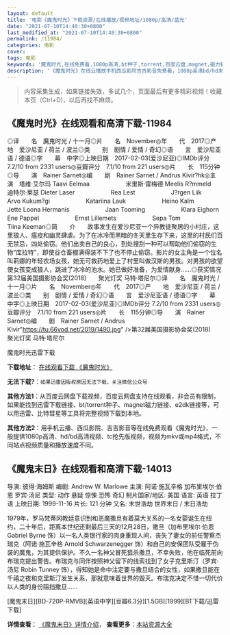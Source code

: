```yaml
---
layout: default
title: '电影《魔鬼时光》下载资源/在线播放/视频地址/1080p/高清/蓝光'
date: "2021-07-10T14:40:30+0800"
last_modified_at: "2021-07-10T14:40:30+0800"
permalink: /11984/
categories: 电影
cover:
tags: 电影
keywords: '魔鬼时光,在线免费看,1080p高清,bt种子,torrent,百度云盘,magnet,磁力链,迅雷下载资源'
description: '《魔鬼时光》在线云播放手机西瓜影院吉吉影音免费看，1080p高清bd/hd未删减完整版和tc抢先枪版，mkv/mp4格式，附带bt/torrent种子、magnet/磁力链、百度云盘、网盘资源迅雷下载链接'
---
```


>内容采集生成，如果链接失效，多试几个，页面最后有更多精彩视频！收藏本页（Ctrl+D)，以后再找不麻烦。


## 《魔鬼时光》在线观看和高清下载-11984

◎译　　名　魔鬼时光 / 十一月◎片　　名　November◎年　　代　2017◎产　　地　爱沙尼亚 / 荷兰 / 波兰◎类　　别　剧情 / 爱情 / 奇幻◎语　　言　爱沙尼亚语 / 德语◎字　　幕　中字◎上映日期　2017-02-03(爱沙尼亚)◎IMDb评分 7.2/10 from 2331 users◎豆瓣评分　7.1/10 from 221 users◎片　　长　115分钟◎导　　演　Rainer Sarnet◎编　　剧　Rainer Sarnet / Andrus Kivir?hk◎主　　演　塔维·艾尔玛 Taavi Eelmaa　　　　　　米里斯·雷梅德 Meelis R?mmeld　　　　　　迪特尔·莱瑟 Dieter Laser　　　　　　Rea Lest　　　　　　J?rgen Liik　　　　　　Arvo Kukum?gi　　　　　　Katariina Lauk　　　　　　Heino Kalm　　　　　　Jette Loona Hermanis　　　　　　Jaan Tooming　　　　　　Klara Eighorn　　　　　　Ene Pappel　　　　　　Ernst Lillemets　　　　　　Sepa Tom　　　　　　Tiina Keeman◎简　　介　　故事发生在爱沙尼亚一个异教徒聚居的小村庄，这里狼人、瘟疫和幽灵肆虐。为了在冰冷而黑暗的冬天里生存下来，这里的村民们百无禁忌，四处偷窃。他们出卖自己的良心，到处搜刮一种可以帮助他们偷窃的生物“库拉特”，即使谷仓畜棚满得装不下了也不停止偷窃。影片的女主角是一个位名叫莉娜的年轻农场女孩，她无可救药地爱上了村里叫做汉斯的男孩。对男孩的欲望使女孩变成狼人，跳进了冰冷的池水。她已做好准备，为爱情献身……◎获奖情况　　第32届美国摄影协会奖(2018)　　聚光灯奖 马特·塔尼尔◎译　　名　魔鬼时光 / 十一月◎片　　名　November◎年　　代　2017◎产　　地　爱沙尼亚 / 荷兰 / 波兰◎类　　别　剧情 / 爱情 / 奇幻◎语　　言　爱沙尼亚语 / 德语◎字　　幕　中字◎上映日期　2017-02-03(爱沙尼亚)◎IMDb评分 7.2/10 from 2331 users◎豆瓣评分　7.1/10 from 221 users◎片　　长　115分钟◎导　　演　Rainer Sarnet◎编　　剧　Rainer Sarnet / Andrus Kivir"https://tu.66vod.net/2019/1490.jpg" />第32届美国摄影协会奖(2018)　　聚光灯奖 马特·塔尼尔


魔鬼时光迅雷下载

**下载地址**： [在线观看下载 《魔鬼时光》](https://www.993dy.com//vod-detail-id-35301.html) 


**无法下载?**：`如果迅雷因版权原因无法下载，关注微信公众号 `

**其他方法1**：从百度云网盘下载视频，百度云网盘支持在线观看，非会员有限制，如果能找到迅雷下载链接、bt/torrent种子、magnet磁力链接、e2dk链接等，可以用迅雷、比特彗星等工具将完整视频下载到本地。

**其他方法2**：用手机云播、西瓜影院、吉吉影音等在线免费观看《魔鬼时光》，一般提供1080p高清、hd/bd高清视频、tc抢先版视频，视频为mkv或mp4格式，不同站点视频质量和播放速度不同。


## 《魔鬼末日》在线观看和高清下载-14013

导演: 彼得·海姆斯 编剧: Andrew W. Marlowe 主演: 阿诺·施瓦辛格 加布里埃尔·伯恩 罗宾·汤尼 类型: 动作 悬疑 惊悚 恐怖 奇幻 制片国家/地区: 美国 语言: 英语 拉丁语 上映日期: 1999-11-16 片长: 121 分钟 又名: 末世浩劫 世界末日 / 末日浩劫

1979年，罗马梵蒂冈教廷意识到和恶魔撒旦有着莫大关系的一名女婴诞生在纽约，二十年后，距离本世纪还剩最后三天的12月28日，撒旦（加布里埃尔·伯恩 Gabriel Byrne 饰）以一名人类银行家的肉身重现人间，丧失了妻女的前任警察杰瑞克（阿诺·施瓦辛格 Arnold Schwarzenegger 饰）和自己的安保团队受雇于伪装的魔鬼，为其提供保护。不久一名神父冒死狙杀撒旦，不幸失败，他在临死前向布瑞克提出警告。布瑞克与同伴按照神父留下的线索找到了女子克里斯汀（罗宾·汤尼 Robin Tunney 饰），得知她是命中注定要与撒旦结合的女性，如果撒旦能在千禧之夜和克里斯汀发生关系，那就意味着世界的毁灭。布瑞克决定不惜一切代价以人类的身份阻挡撒旦……


[魔鬼末日][BD-720P-RMVB][英语中字][豆瓣6.3分][1.5GB][1999][BT下载/迅雷下载]

**详情查看**： [《魔鬼末日》详情介绍](/movie/14013/)， **查看更多**：[本站资源大全](/movie/t/all/)

